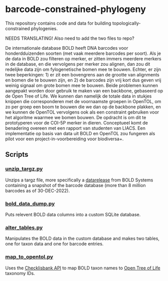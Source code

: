 # barcode-constrained-phylogeny
This repository contains code and data for building topologically-constrained phylogenies.

NEEDS TRANSLATING! Also need to add the two files to repo?

De internationale database BOLD heeft DNA barcodes voor honderdduizenden soorten (met vaak meerdere barcodes per soort). 
Als je de data in BOLD zou filteren op merker, er zitten immers meerdere merkers in de database, en die vervolgens per merker zou alignen, dan zou dit redelijke data zijn om fylogenetische bomen mee te bouwen. Echter, er zijn twee beperkingen: 1) er zit een bovengrens aan de grootte van alignments en bomen die te bouwen zijn, en 2) de barcodes zijn vrij kort dus geven vrij weinig signaal om grote bomen mee te bouwen. Beide problemen kunnen aangepakt worden door gebruik te maken van een backbone, gebaseerd op de Open Tree of Life. We kunnen dan namelijk de totale data in stukjes knippen die corresponderen met de voornaamste groepen in OpenTOL, om zo per groep een boom te bouwen die we dan op de backbone plakken, en we kunnen de OpenTOL vervolgens ook als een constraint gebruiken voor het algoritme waarmee we bomen bouwen. De opdracht is om dit te prototyperen voor de COI-5P merker in dieren. Conceptueel komt de benadering overeen met een rapport van studenten van LIACS. Een implementatie op basis van data uit BOLD en OpenTOL zou fungeren als pilot
 voor een project-in-voorbereiding voor biodiversa+.
 
## Scripts
### [unzip_targz.py](https://github.com/naturalis/barcode-constrained-phylogeny/blob/main/src/unzip_targz.py)
Unzips a targz file, more specifically a [datarelease](https://www.boldsystems.org/index.php/datapackage?id=BOLD_Public.30-Dec-2022) from BOLD Systems containing a snapshot of the barcode database (more than 8 million barcodes as of 30-DEC-2022).

### [bold_data_dump.py](https://github.com/naturalis/barcode-constrained-phylogeny/blob/main/src/bold_data_dump.py)
Puts relevent BOLD data columns into a custom SQLite database.


### [alter_tables.py](https://github.com/naturalis/barcode-constrained-phylogeny/blob/main/src/alter_tables.py)
Manipulates the BOLD data in the custom database and makes two tables, one for taxon data and one for barcode entries.


### [map_to_opentol.py](https://github.com/naturalis/barcode-constrained-phylogeny/blob/main/src/map_to_opentol.py)
Uses the [Checklisbank API](https://api.checklistbank.org/) to map BOLD taxon names to [Open Tree of Life](https://tree.opentreeoflife.org/opentree/argus/opentree13.4@ott93302) taxonomy IDs. 
